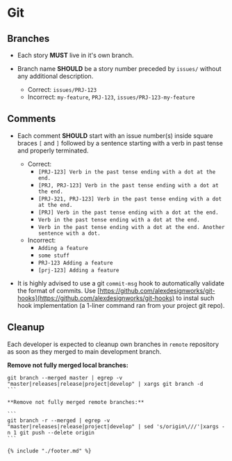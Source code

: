 # Git

## Branches
* Each story **MUST** live in it's own branch.

* Branch name **SHOULD** be a story number preceded by `issues/` without any additional description.
  * Correct: `issues/PRJ-123`
  * Incorrect: `my-feature`, `PRJ-123`, `issues/PRJ-123-my-feature`

## Comments
* Each comment **SHOULD** start with an issue number(s) inside square braces `[` and `]` followed by a sentence starting with a verb in past tense and properly terminated.
  * Correct:
    * `[PRJ-123] Verb in the past tense ending with a dot at the end.`
    * `[PRJ, PRJ-123] Verb in the past tense ending with a dot at the end.`
    * `[PRJ-321, PRJ-123] Verb in the past tense ending with a dot at the end.`
    * `[PRJ] Verb in the past tense ending with a dot at the end.`
    * `Verb in the past tense ending with a dot at the end.`
    * `Verb in the past tense ending with a dot at the end. Another sentence with a dot.`
  * Incorrect:
    * `Adding a feature`
    * `some stuff`
    * `PRJ-123 Adding a feature`
    * `[prj-123] Adding a feature`

* It is highly advised to use a git `commit-msg` hook to automatically validate the format of commits. Use [https://github.com/alexdesignworks/git-hooks](https://github.com/alexdesignworks/git-hooks) to instal such hook implementation (a 1-liner command ran from your project git repo).

## Cleanup
Each developer is expected to cleanup own branches in `remote` repository as soon as they merged to main development branch.

**Remove not fully merged local branches:**

````
git branch --merged master | egrep -v "master|releases|release|project|develop" | xargs git branch -d
```

**Remove not fully merged remote branches:**

```
git branch -r --merged | egrep -v "master|releases|release|project|develop" | sed 's/origin\///'|xargs -n 1 git push --delete origin
```

{% include "./footer.md" %}
